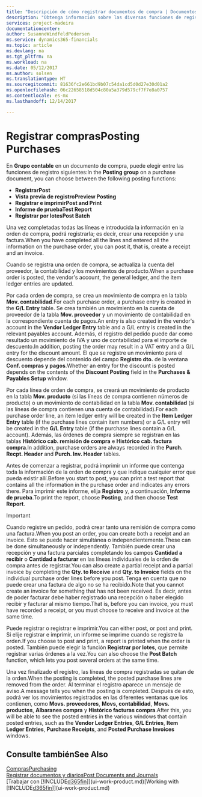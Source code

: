 ```yaml
---
title: "Descripción de cómo registrar documentos de compra | Documentos de Microsoft"
description: "Obtenga información sobre las diversas funciones de registro para registrar documentos de compra."
services: project-madeira
documentationcenter: 
author: SusanneWindfeldPedersen
ms.service: dynamics365-financials
ms.topic: article
ms.devlang: na
ms.tgt_pltfrm: na
ms.workload: na
ms.date: 05/12/2017
ms.author: solsen
ms.translationtype: HT
ms.sourcegitcommit: 81636fc2e661bd9b07c54da1cd5d0d27e30d01a2
ms.openlocfilehash: 06c22658518d504c80a5a379d579cf7f7e8a0757
ms.contentlocale: es-mx
ms.lasthandoff: 12/14/2017

---
```

# <a name="posting-purchases"></a><span data-ttu-id="ede62-103">Registrar compras</span><span class="sxs-lookup"><span data-stu-id="ede62-103">Posting Purchases</span></span>
<span data-ttu-id="ede62-104">En **Grupo contable** en un documento de compra, puede elegir entre las funciones de registro siguientes:</span><span class="sxs-lookup"><span data-stu-id="ede62-104">In the **Posting group** on a purchase document, you can choose between the following posting functions:</span></span>

* <span data-ttu-id="ede62-105">**Registrar**</span><span class="sxs-lookup"><span data-stu-id="ede62-105">**Post**</span></span>
* <span data-ttu-id="ede62-106">**Vista previa de registro**</span><span class="sxs-lookup"><span data-stu-id="ede62-106">**Preview Posting**</span></span>
* <span data-ttu-id="ede62-107">**Registrar e imprimir**</span><span class="sxs-lookup"><span data-stu-id="ede62-107">**Post and Print**</span></span>
* <span data-ttu-id="ede62-108">**Informe de prueba**</span><span class="sxs-lookup"><span data-stu-id="ede62-108">**Test Report**</span></span>
* <span data-ttu-id="ede62-109">**Registrar por lotes**</span><span class="sxs-lookup"><span data-stu-id="ede62-109">**Post Batch**</span></span>

<span data-ttu-id="ede62-110">Una vez completadas todas las líneas e introducida la información en la orden de compra, podrá registrarla; es decir, crear una recepción y una factura.</span><span class="sxs-lookup"><span data-stu-id="ede62-110">When you have completed all the lines and entered all the information on the purchase order, you can post it, that is, create a receipt and an invoice.</span></span>

<span data-ttu-id="ede62-111">Cuando se registra una orden de compra, se actualiza la cuenta del proveedor, la contabilidad y los movimientos de producto.</span><span class="sxs-lookup"><span data-stu-id="ede62-111">When a purchase order is posted, the vendor's account, the general ledger, and the item ledger entries are updated.</span></span>

<span data-ttu-id="ede62-112">Por cada orden de compra, se crea un movimiento de compra en la tabla **Mov. contabilidad**.</span><span class="sxs-lookup"><span data-stu-id="ede62-112">For each purchase order, a purchase entry is created in the **G/L Entry** table.</span></span> <span data-ttu-id="ede62-113">Se crea también un movimiento en la cuenta de proveedor de la tabla **Mov. proveedor** y un movimiento de contabilidad en la correspondiente cuenta de pagos.</span><span class="sxs-lookup"><span data-stu-id="ede62-113">An entry is also created in the vendor's account in the **Vendor Ledger Entry** table and a G/L entry is created in the relevant payables account.</span></span> <span data-ttu-id="ede62-114">Además, el registro del pedido puede dar como resultado un movimiento de IVA y uno de contabilidad para el importe de descuento.</span><span class="sxs-lookup"><span data-stu-id="ede62-114">In addition, posting the order may result in a VAT entry and a G/L entry for the discount amount.</span></span> <span data-ttu-id="ede62-115">El que se registre un movimiento para el descuento depende del contenido del campo **Registro dto.** de la ventana **Conf. compras y pagos**.</span><span class="sxs-lookup"><span data-stu-id="ede62-115">Whether an entry for the discount is posted depends on the contents of the **Discount Posting** field in the **Purchases & Payables Setup** window.</span></span>

<span data-ttu-id="ede62-116">Por cada línea de orden de compra, se creará un movimiento de producto en la tabla **Mov. producto** (si las líneas de compra contienen números de producto) o un movimiento de contabilidad en la tabla **Mov. contabilidad** (si las líneas de compra contienen una cuenta de contabilidad).</span><span class="sxs-lookup"><span data-stu-id="ede62-116">For each purchase order line, an item ledger entry will be created in the **Item Ledger Entry** table (if the purchase lines contain item numbers) or a G/L entry will be created in the **G/L Entry** table (if the purchase lines contain a G/L account).</span></span> <span data-ttu-id="ede62-117">Además, las órdenes de compra siempre se registran en las tablas **Histórico cab. remisión de compra** e **Histórico cab. factura compra**.</span><span class="sxs-lookup"><span data-stu-id="ede62-117">In addition, purchase orders are always recorded in the **Purch. Recpt. Header** and **Purch. Inv. Header** tables.</span></span>

<span data-ttu-id="ede62-118">Antes de comenzar a registrar, podrá imprimir un informe que contenga toda la información de la orden de compra y que indique cualquier error que pueda existir allí.</span><span class="sxs-lookup"><span data-stu-id="ede62-118">Before you start to post, you can print a test report that contains all the information in the purchase order and indicates any errors there.</span></span> <span data-ttu-id="ede62-119">Para imprimir este informe, elija **Registro** y, a continuación, **Informe de prueba**.</span><span class="sxs-lookup"><span data-stu-id="ede62-119">To print the report, choose **Posting**, and then choose **Test Report**.</span></span>

> [!IMPORTANT]  
>   <span data-ttu-id="ede62-120">Cuando registre un pedido, podrá crear tanto una remisión de compra como una factura.</span><span class="sxs-lookup"><span data-stu-id="ede62-120">When you post an order, you can create both a receipt and an invoice.</span></span> <span data-ttu-id="ede62-121">Esto se puede hacer simultánea o independientemente.</span><span class="sxs-lookup"><span data-stu-id="ede62-121">These can be done simultaneously or independently.</span></span> <span data-ttu-id="ede62-122">También puede crear una recepción y una factura parciales completando los campos **Cantidad a recibir** o **Cantidad a facturar** en las líneas individuales de la orden de compra antes de registrar.</span><span class="sxs-lookup"><span data-stu-id="ede62-122">You can also create a partial receipt and a partial invoice by completing the **Qty. to Receive** and **Qty. to Invoice** fields on the individual purchase order lines before you post.</span></span> <span data-ttu-id="ede62-123">Tenga en cuenta que no puede crear una factura de algo no se ha recibido.</span><span class="sxs-lookup"><span data-stu-id="ede62-123">Note that you cannot create an invoice for something that has not been received.</span></span> <span data-ttu-id="ede62-124">Es decir, antes de poder facturar debe haber registrado una recepción o haber elegido recibir y facturar al mismo tiempo.</span><span class="sxs-lookup"><span data-stu-id="ede62-124">That is, before you can invoice, you must have recorded a receipt, or you must choose to receive and invoice at the same time.</span></span>

<span data-ttu-id="ede62-125">Puede registrar o registrar e imprimir.</span><span class="sxs-lookup"><span data-stu-id="ede62-125">You can either post, or post and print.</span></span> <span data-ttu-id="ede62-126">Si elije registrar e imprimir, un informe se imprime cuando se registre la orden.</span><span class="sxs-lookup"><span data-stu-id="ede62-126">If you choose to post and print, a report is printed when the order is posted.</span></span> <span data-ttu-id="ede62-127">También puede elegir la función **Registrar por lotes**, que permite registrar varias órdenes a la vez.</span><span class="sxs-lookup"><span data-stu-id="ede62-127">You can also choose the **Post Batch** function, which lets you post several orders at the same time.</span></span>

<span data-ttu-id="ede62-128">Una vez finalizado el registro, las líneas de compra registradas se quitan de la orden.</span><span class="sxs-lookup"><span data-stu-id="ede62-128">When the posting is completed, the posted purchase lines are removed from the order.</span></span> <span data-ttu-id="ede62-129">Al terminar el registro aparece un mensaje de aviso.</span><span class="sxs-lookup"><span data-stu-id="ede62-129">A message tells you when the posting is completed.</span></span> <span data-ttu-id="ede62-130">Después de esto, podrá ver los movimientos registrados en las diferentes ventanas que los contienen, como **Movs. proveedores**, **Movs, contabilidad**, **Movs. productos**, **Albaranes compra** y **Histórico facturas compra**.</span><span class="sxs-lookup"><span data-stu-id="ede62-130">After this, you will be able to see the posted entries in the various windows that contain posted entries, such as the **Vendor Ledger Entries**, **G/L Entries**, **Item Ledger Entries**, **Purchase Receipts**, and **Posted Purchase Invoices** windows.</span></span>

## <a name="see-also"></a><span data-ttu-id="ede62-131">Consulte también</span><span class="sxs-lookup"><span data-stu-id="ede62-131">See Also</span></span>
[<span data-ttu-id="ede62-132">Compras</span><span class="sxs-lookup"><span data-stu-id="ede62-132">Purchasing</span></span>](purchasing-manage-purchasing.md)  
[<span data-ttu-id="ede62-133">Registrar documentos y diarios</span><span class="sxs-lookup"><span data-stu-id="ede62-133">Post Documents and Journals</span></span>](ui-post-documents-journals.md)  
<span data-ttu-id="ede62-134">[Trabajar con [!INCLUDE[d365fin](includes/d365fin_md.md)]](ui-work-product.md)</span><span class="sxs-lookup"><span data-stu-id="ede62-134">[Working with [!INCLUDE[d365fin](includes/d365fin_md.md)]](ui-work-product.md)</span></span>


